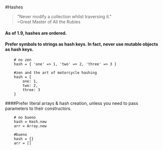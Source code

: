 #Hashes

> "Never modify a collection whilst traversing it."  
 ~Great Master of All the Rubies

#### As of 1.9, hashes are ordered. 


#### Prefer symbols to strings as hash keys. In fact, never use mutable objects as hash keys.

		# no zen
		hash = { 'one' => 1, 'two' => 2, 'three' => 3 } 
		
		#zen and the art of motorcycle hashing
		hash = { 
			one: 1, 
			two: 2,
			three: 3
		} 
		
####Prefer literal arrays & hash creation, unless you need to pass parameters to their constructors.

		# no bueno
		hash = Hash.new
		arr = Array.new
		
		#bueno
		hash = {}
		arr = []